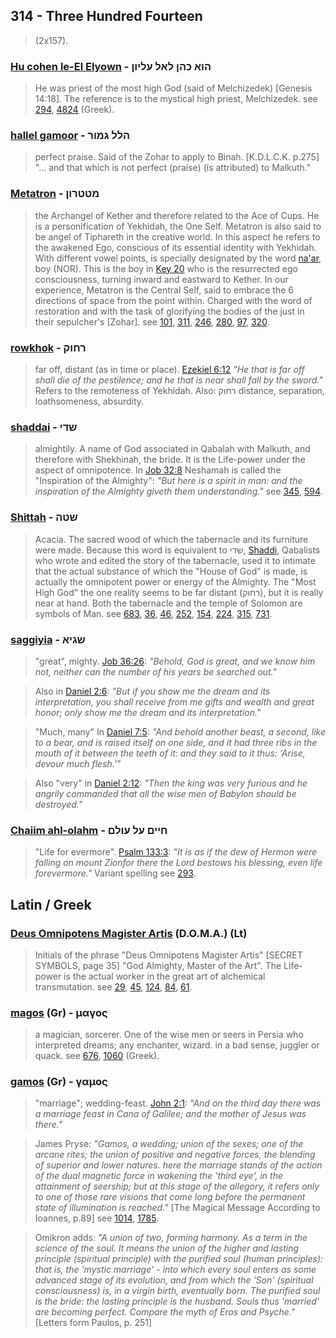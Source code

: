 ## 314 - Three Hundred Fourteen
> (2x157).

### [Hu cohen le-El Elyown](/keys/HVA.KHN.LAL.OLIVN) - הוא כהן לאל עליון
> He was priest of the most high God (said of Melchizedek) [Genesis 14:18]. The reference is to the mystical high priest, Melchizedek. see [294](294), [4824](4824) (Greek).

### [hallel gamoor](/keys/HLL.GMVR) - הלל גמור
> perfect praise. Said of the Zohar to apply to Binah. [K.D.L.C.K. p.275] "... and that which is not perfect (praise) (is attributed) to Malkuth."

### [Metatron](/keys/MTTRVN) - מטטרון
> the Archangel of Kether and therefore related to the Ace of Cups. He is a personification of Yekhidah, the One Self. Metatron is also said to be angel of Tiphareth in the creative world. In this aspect he refers to the awakened Ego, conscious of its essential identity with Yekhidah. With different vowel points, is specially designated by the word [na'ar](/keys/NOR), boy (NOR). This is the boy in [Key 20](20) who is the resurrected ego consciousness, turning inward and eastward to Kether. In our experience, Metatron is the Central Self, said to embrace the 6 directions of space from the point within. Charged with the word of restoration and with the task of glorifying the bodies of the just in their sepulcher's [Zohar]. see [101](101), [311](311), [246](246), [280](280), [97](97), [320](320).

### [rowkhok](/keys/RChVQ) - רחוק
> far off, distant (as in time or place). [Ezekiel 6:12](http://biblehub.com/ezekiel/6-6.htm) *"He that is far off shall die of the pestilence; and he that is near shall fall by the sword."* Refers to the remoteness of Yekhidah. Also: רחוק distance, separation, loathsomeness, absurdity.

### [shaddai](/keys/ShDI) - שדי
> almightily. A name of God associated in Qabalah with Malkuth, and therefore with Shekhinah, the bride. It is the Life-power under the aspect of omnipotence. In [Job 32:8](http://biblehub.com/job/32-8.htm) Neshamah is called the "Inspiration of the Almighty": *"But here is a spirit in man: and the inspiration of the Almighty giveth them understanding."* see [345](345), [594](594).

### [Shittah](/keys/ShTH) - שטה
> Acacia. The sacred wood of which the tabernacle and its furniture were made. Because this word is equivalent to שדי, [Shaddi](/keys/ShDI), Qabalists who wrote and edited the story of the tabernacle, used it to intimate that the actual substance of which the "House of God" is made, is actually the omnipotent power or energy of the Almighty. The "Most High God" the one reality seems to be far distant (רחוק), but it is really near at hand. Both the tabernacle and the temple of Solomon are symbols of Man. see [683](683), [36](36), [46](46), [252](252), [154](154), [224](224), [315](315), [731](731).

### [saggiyia](/keys/ShGIA) - שגיא
> "great", mighty. [Job 36:26](http://biblehub.com/job/36-26.htm): *"Behold, God is great, and we know him not, neither can the number of his years be searched out."*

> Also in [Daniel 2:6](http://biblehub.com/daniel/2-6.htm): *"But if you show me the dream and its interpretation, you shall receive from me gifts and wealth and great honor; only show me the dream and its interpretation."* 

> "Much, many" In [Daniel 7:5](http://biblehub.com/daniel/7-5.htm): *"And behold another beast, a second, like to a bear, and is raised itself on one side, and it had three ribs in the mouth of it between the teeth of it: and they said to it thus: 'Arise, devour much flesh.'"*

> Also "very" in [Daniel 2:12](http://biblehub.com/daniel/2-12.htm): *"Then the king was very furious and he angrily commanded that all the wise men of Babylon should be destroyed."*

### [Chaiim ahl-olahm](/keys/ChIIM.OL-OVLM) - חיים על עולם
> "Life for evermore". [Psalm 133:3](http://biblehub.com/psalms/133-3.htm): *"It is as if the dew of Hermon were falling on mount Zionfor there the Lord bestows his blessing, even life forevermore."* Variant spelling see [293](293).

## Latin / Greek

### [Deus Omnipotens Magister Artis](/latin?word=Deus+Omnipotens+Magister+Artis) (D.O.M.A.) (Lt)
> Initials of the phrase "Deus Omnipotens Magister Artis" [SECRET SYMBOLS, page 35] "God Almighty, Master of the Art". The Life-power is the actual worker in the great art of alchemical transmutation. see [29](29), [45](45), [124](124), [84](84), [61](61).

### [magos](/greek?word=magos) (Gr) - μαγος
> a magician, sorcerer. One of the wise men or seers in Persia who interpreted dreams; any enchanter, wizard. in a bad sense, juggler or quack. see [676](676), [1060](1060) (Greek).

### [gamos](/greek?word=gamos) (Gr) - γαμος
> "marriage"; wedding-feast. [John 2:1](http://biblehub.com/john/2-1.htm): *"And on the third day there was a marriage feast in Cana of Galilee; and the mother of Jesus was there."*

> James Pryse: *"Gamos, a wedding; union of the sexes; one of the arcane rites; the union of positive and negative forces, the blending of superior and lower natures. here the marriage stands of the action of the dual magnetic force in wakening the 'third eye', in the attainment of seership; but at this stage of the allegory, it refers only to one of those rare visions that come long before the permanent state of illumination is reached."* [The Magical Message According to Ioannes, p.89] see [1014](1014), [1785](1785).

> Omikron adds: *"A union of two, forming harmony. As a term in the science of the soul. It means the union of the higher and lasting principle (spiritual principle) with the purified soul (human principles): that is, the 'mystic marriage' - into which every soul enters as some advanced stage of its evolution, and from which the 'Son' (spiritual consciousness) is, in a virgin birth, eventually born. The purified soul is the bride: the lasting principle is the husband. Souls thus 'married' are becoming perfect. Compare the myth of Eros and Psyche."* [Letters form Paulos, p. 251]